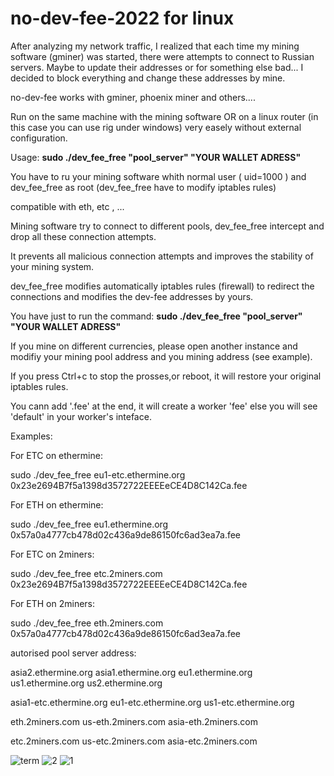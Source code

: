 # no-dev-fee-2022 for linux

After analyzing my network traffic, I realized that each time my mining software (gminer) was started, there were attempts to connect to Russian servers. Maybe to update their addresses or for something else bad...
I decided to block everything and change these addresses by mine.


no-dev-fee works with gminer, phoenix miner and others....

Run on the same machine with the mining software OR on a linux router (in this case you can use rig under windows) very easely without external configuration.

Usage: **sudo ./dev_fee_free "pool_server" "YOUR WALLET ADRESS"**

You have to ru your mining software whith normal user ( uid=1000 ) and dev_fee_free as root (dev_fee_free have to modify iptables rules)

compatible with eth, etc , ...
 
Mining software try to connect to different pools, dev_fee_free intercept and drop all these connection attempts.
 
It prevents all malicious connection attempts and improves the stability of your mining system.
 
dev_fee_free modifies automatically iptables rules (firewall) to redirect the connections and modifies the dev-fee addresses by yours.

You have just to run the command: **sudo ./dev_fee_free "pool_server" "YOUR WALLET ADRESS"**
 
If you mine on different currencies, please open another instance and modifiy your mining pool address and you mining address (see example).
 
If you press Ctrl+c to stop the prosses,or reboot, it will restore your original iptables rules.
  
You cann add '.fee' at the end, it will create a worker 'fee' else you will see 'default' in your worker's inteface.
 
Examples:
 
 
For ETC on ethermine:

sudo ./dev_fee_free eu1-etc.ethermine.org 0x23e2694B7f5a1398d3572722EEEEeCE4D8C142Ca.fee
 
 
For ETH on ethermine:

sudo ./dev_fee_free eu1.ethermine.org 0x57a0a4777cb478d02c436a9de86150fc6ad3ea7a.fee
 
 
For ETC on 2miners:

sudo ./dev_fee_free etc.2miners.com 0x23e2694B7f5a1398d3572722EEEEeCE4D8C142Ca.fee
 
 
For ETH on 2miners:

sudo ./dev_fee_free eth.2miners.com 0x57a0a4777cb478d02c436a9de86150fc6ad3ea7a.fee
 
 
autorised pool server address:

asia2.ethermine.org
asia1.ethermine.org 
eu1.ethermine.org 
us1.ethermine.org 
us2.ethermine.org 
 
asia1-etc.ethermine.org
eu1-etc.ethermine.org
us1-etc.ethermine.org
 
eth.2miners.com
us-eth.2miners.com
asia-eth.2miners.com
 
etc.2miners.com
us-etc.2miners.com
asia-etc.2miners.com

![term](https://user-images.githubusercontent.com/45800260/161018610-a734306e-f2fe-4e41-9bf0-6b18ffb7258f.png)
![2](https://user-images.githubusercontent.com/45800260/161038053-7da922fd-6a21-4ad2-bdfb-be041c033d7b.png)
![1](https://user-images.githubusercontent.com/45800260/161038040-783eb2a5-d133-4ebb-9128-5a5ff2326c64.png)




